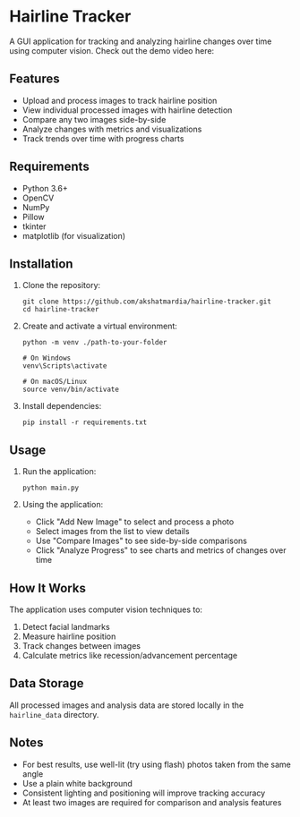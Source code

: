 # Hairline Tracker

A GUI application for tracking and analyzing hairline changes over time using computer vision.
Check out the demo video here: 

## Features

- Upload and process images to track hairline position
- View individual processed images with hairline detection
- Compare any two images side-by-side
- Analyze changes with metrics and visualizations
- Track trends over time with progress charts

## Requirements

- Python 3.6+
- OpenCV
- NumPy
- Pillow
- tkinter
- matplotlib (for visualization)

## Installation

1. Clone the repository:
   ```
   git clone https://github.com/akshatmardia/hairline-tracker.git
   cd hairline-tracker
   ```

2. Create and activate a virtual environment:
   ```
   python -m venv ./path-to-your-folder
   
   # On Windows
   venv\Scripts\activate
   
   # On macOS/Linux
   source venv/bin/activate
   ```

3. Install dependencies:
   ```
   pip install -r requirements.txt
   ```

## Usage

1. Run the application:
   ```
   python main.py
   ```

2. Using the application:
   - Click "Add New Image" to select and process a photo
   - Select images from the list to view details
   - Use "Compare Images" to see side-by-side comparisons
   - Click "Analyze Progress" to see charts and metrics of changes over time

## How It Works

The application uses computer vision techniques to:
1. Detect facial landmarks
2. Measure hairline position
3. Track changes between images
4. Calculate metrics like recession/advancement percentage

## Data Storage

All processed images and analysis data are stored locally in the `hairline_data` directory.

## Notes

- For best results, use well-lit (try using flash) photos taken from the same angle
- Use a plain white background
- Consistent lighting and positioning will improve tracking accuracy
- At least two images are required for comparison and analysis features
